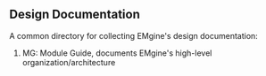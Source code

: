 ## Design Documentation ##

A common directory for collecting EMgine's design documentation:

1. MG: Module Guide, documents EMgine's high-level organization/architecture